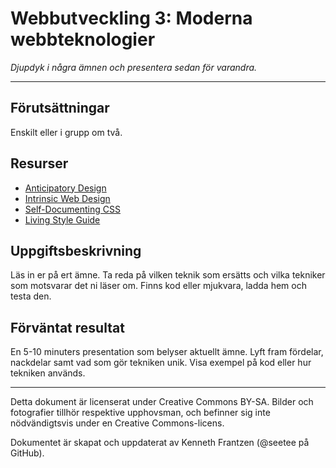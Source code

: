 # Webbutveckling 3: Moderna webbteknologier

_Djupdyk i några ämnen och presentera sedan för varandra._

---

## Förutsättningar

Enskilt eller i grupp om två.

## Resurser

* [Anticipatory Design](https://www.webdesignerdepot.com/2018/09/streamlining-ux-with-anticipatory-design/)
* [Intrinsic Web Design](https://www.webdesignerdepot.com/2018/05/a-simple-introduction-to-intrinsic-web-design/)
* [Self-Documenting CSS](https://keithjgrant.com/posts/2017/06/self-documenting-css/) 
* [Living Style Guide](https://www.webdesignerdepot.com/2018/01/how-to-create-a-living-style-guide/)

## Uppgiftsbeskrivning

Läs in er på ert ämne. Ta reda på vilken teknik som ersätts och vilka tekniker som motsvarar det ni läser om. Finns kod eller mjukvara, ladda hem och testa den. 

## Förväntat resultat

En 5-10 minuters presentation som belyser aktuellt ämne. Lyft fram fördelar, nackdelar samt vad som gör tekniken unik. Visa exempel på kod eller hur tekniken används.

---

Detta dokument är licenserat under Creative Commons BY-SA. Bilder och fotografier tillhör respektive upphovsman, och befinner sig inte nödvändigtsvis under en Creative Commons-licens.

Dokumentet är skapat och uppdaterat av Kenneth Frantzen (@seetee på GitHub).
